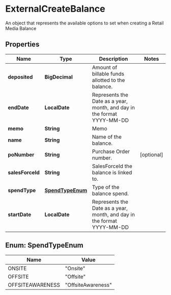 

# ExternalCreateBalance

An object that represents the available options to set when creating a Retail Media Balance

## Properties

| Name | Type | Description | Notes |
|------------ | ------------- | ------------- | -------------|
|**deposited** | **BigDecimal** | Amount of billable funds allotted to the balance. |  |
|**endDate** | **LocalDate** | Represents the Date as a year, month, and day in the format YYYY-MM-DD |  |
|**memo** | **String** | Memo |  |
|**name** | **String** | Name of the balance. |  |
|**poNumber** | **String** | Purchase Order number. |  [optional] |
|**salesForceId** | **String** | SalesForceId the balance is linked to. |  |
|**spendType** | [**SpendTypeEnum**](#SpendTypeEnum) | Type of the balance spend. |  |
|**startDate** | **LocalDate** | Represents the Date as a year, month, and day in the format YYYY-MM-DD |  |



## Enum: SpendTypeEnum

| Name | Value |
|---- | -----|
| ONSITE | &quot;Onsite&quot; |
| OFFSITE | &quot;Offsite&quot; |
| OFFSITEAWARENESS | &quot;OffsiteAwareness&quot; |



